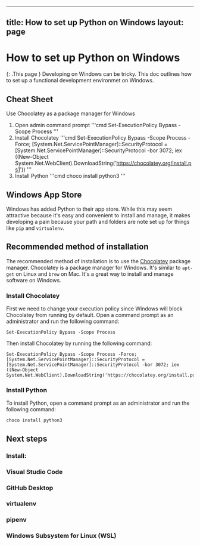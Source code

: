 
---
title: How to set up Python on Windows
layout: page
---

# How to set up Python on Windows
{: .This page }
Developing on Windows can be tricky. This doc outlines how to set up a functional development environmet on Windows.

## Cheat Sheet
Use Chocolatey as a package manager for Windows
1. Open admin command prompt
    '''cmd
    Set-ExecutionPolicy Bypass -Scope Process
    '''
2. Install Chocolatey
    '''cmd
    Set-ExecutionPolicy Bypass -Scope Process -Force; [System.Net.ServicePointManager]::SecurityProtocol = [System.Net.ServicePointManager]::SecurityProtocol -bor 3072; iex ((New-Object System.Net.WebClient).DownloadString('https://chocolatey.org/install.ps1'))
    '''
3. Install Python
    '''cmd
    choco install python3
    '''

## Windows App Store
Windows has added Python to their app store. While this may seem attractive because it's easy and convenient to install and manage, it makes developing a pain because your path and folders are note set up for things like `pip` and `virtualenv`.

## Recommended method of installation
The recommended method of installation is to use the [Chocolatey](https://chocolatey.org/) package manager. Chocolatey is a package manager for Windows. It's similar to `apt-get` on Linux and `brew` on Mac. It's a great way to install and manage software on Windows.

### Install Chocolatey
First we need to change your execution policy since Windows will block Chocolatey from running by default. Open a command prompt as an administrator and run the following command:

    Set-ExecutionPolicy Bypass -Scope Process

Then install Chocolatey by running the following command:

    Set-ExecutionPolicy Bypass -Scope Process -Force; [System.Net.ServicePointManager]::SecurityProtocol = [System.Net.ServicePointManager]::SecurityProtocol -bor 3072; iex ((New-Object System.Net.WebClient).DownloadString('https://chocolatey.org/install.ps1')) 


### Install Python
To install Python, open a command prompt as an administrator and run the following command:

    choco install python3

## Next steps
### Install:
### Visual Studio Code
### GitHub Desktop
### virtualenv
### pipenv
### Windows Subsystem for Linux (WSL)